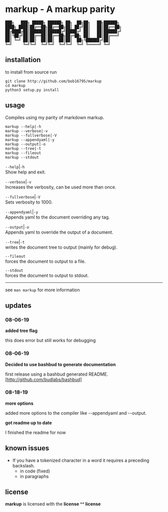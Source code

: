 # markup - A markup parity 

```text
███╗   ███╗ █████╗ ██████╗ ██╗  ██╗██╗   ██╗██████╗ 
████╗ ████║██╔══██╗██╔══██╗██║ ██╔╝██║   ██║██╔══██╗
██╔████╔██║███████║██████╔╝█████╔╝ ██║   ██║██████╔╝
██║╚██╔╝██║██╔══██║██╔══██╗██╔═██╗ ██║   ██║██╔═══╝ 
██║ ╚═╝ ██║██║  ██║██║  ██║██║  ██╗╚██████╔╝██║     
╚═╝     ╚═╝╚═╝  ╚═╝╚═╝  ╚═╝╚═╝  ╚═╝ ╚═════╝ ╚═╝     
```


## installation

to install from source run

```text
git clone http://github.com/bob16795/markup
cd markup
python3 setup.py install
```


## usage

Compiles using my parity of markdown markup.

```text
markup --help|-h
markup --verbose|-v
markup --fullverbose|-V
markup --appendyaml|-y
markup --output|-o
markup --tree|-t
markup --fileout
markup --stdout
```


`--help`|`-h`  
Show help and exit.

`--verbose`|`-v`  
Increases the verbosity, can be used more than once.

`--fullverbose`|`-V`  
Sets verbosity to 1000.

`--appendyaml`|`-y`  
Appends yaml to the document overriding any tag.

`--output`|`-o`  
Appends yaml to override the output of a document.

`--tree`|`-t`  
writes the document tree to output (mainly for debug).

`--fileout`  
forces the document to output to a file.

`--stdout`  
forces the document to output to stdout.

---

see `man markup` for more information

## updates

### 08-06-19

**added tree flag**

this does error but still works for debugging
### 08-06-19


**Decided to use bashbud to generate documentation**

first release using a bashbud generated README.
[http://github.com/budlabs/bashbud]

### 08-18-19


**more options**

added more options to the compiler like --appendyaml and
--output.


**got readme up to date**

I finished the readme for now

## known issues

- If you have a tokenized character in a word it requires a preceding backslash.
    - in code (fixed)
    - in paragraphs

## license

**markup** is licensed with the **license ^^ license**


